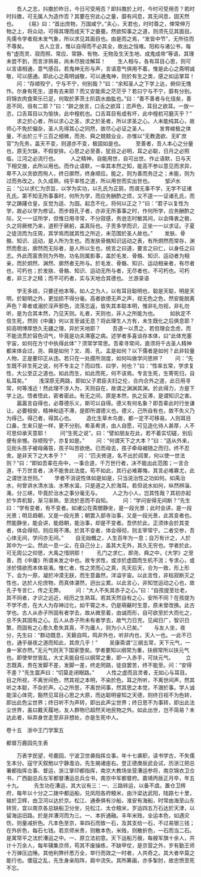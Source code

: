 <!-- { "loadSidebar": true } -->
　　吾人之志，抖擞於昨日，今日可受用否？即抖擞於上时，今时可受用否？若时时抖擞，可无属人为造作否？其要在穷此心之量，靡有间息，其无间息，固天然也。
　　《易》曰：“首出庶物，万国咸宁。”夫心，天君也，时时尊之，俾常伸万物之上，将众动，可得其理而成天下之亹亹。然欲知事之之道，则须先见其面目。先儒令学者观未发气象，所以求见其面目也。由是而之焉，“发皆中节”，无所往而不尊矣。
　　古人立言，惟以自得而不必其全，故出之恒难。阳和与诸公书，每有“虚而灵、寂而照、常应、常静、有物、无物及生天生地、成鬼成帝”等语，其理未尝不到，而言涉熟易，尚未尽脱诠解耳！
　　生人相与，各有耳目心思，则可以言语相通，意气感召。若鬼神无形与声，言语意气俱用不着，惟是此心之斋明诚敬，可以感通。即此心之斋明诚敬，可以通鬼神，则於有生之类，感之如运掌耳！
　　问：“存顺殁宁，宁与不宁，何别哉？”曰：“余知圣人之下学上达，俯仰无愧怍。尔身有死生，道有去来耶？而又安能索之茫茫乎？若曰宁与不宁，靡有分别。将锦衣肉食荣乐已足，何取於茅茨土阶蔬水曲肱也。”曰：“善不善者与化徂矣，善恶不同，徂有二耶？”曰：“辟之放言，口舌之欲耳；恣声色，耳目之欲耳。一放一恣，口舌耳目以为愉快，此中楻杌也。口舌耳目有成有坏，此中楻杌可磨灭乎？”
　　求之於心者，所以求心之圣，求之於圣者，所以求圣之心。人未能纯其心，故师心不免於偏杂，圣人先得其心之同然，故尽心必证之圣人。
　　发育峻极之体量，不出於三千三百之细微，而尧、舜之兢兢业业，亦惟以“无教逸欲、无旷庶官”为先务，盖天不变，则道亦不变，极固如是也。
　　至善者，吾人本心之分量也，原无欠缺，不假安排。心思之必至善，犹目之必明，耳之必聪，日月之必照临，江河之必流行也。
　　人之精神，自能用世，自可出世。作止语默，日与天下相交接，此所以用也。而作止语默，一率其本然之知，能高不参以意见而求异，卑不入以贪欲而徇人，终日廓然，终身顺应。能之，则为善而务迁之；未能，则为过而务改之。久久成熟，纯乎率性之道，所以用世而实出世也。
　　邹泸水云：“公以求仁为宗旨，以学为实功，以孔氏为正鹄，而谓无事不学，无学不证诸孔氏。第不知无所事事时，何所为学，而应务酬酢之烦，又不遑一一证诸孔氏，而学之踌躇仓皇，反觉为适、为固。起念不化，将何以正之？”曰：“君子以复性为学，故必以学为修证。而步趋孔子者，亦非无所事事之时，作何所学，应务酬酢之际，又一一证所学，但惟日用寻常，不分寂感，务逊志时敏其间，以会降衷之极，久之将厥修乃来，道积于厥躬，盖真际也。子贡多学而识，正坐一一以求证。子夏之徒流而为庄周，其学焉而就其性之所近，未范围於圣人故也。”
　　发肤、骨骼、知识、运动，是人所为生也。而发肤骨骼知识运动之表，有所炯然而常存，渊然而愈出，廓然而无际者，是人所以生也，统言之曰道，要言之曰仁，以身任之曰志。外此而富贵则为外物，功名则属影事，盖於毛发、骨骼、知识、运动者为相亲，而於炯然、渊然、廓然者无所与。於毛发、骨骼、知识、运动相亲者，有尽者也，可朽也；於发肤、骨骼、知识、运动无所与者，无尽者也，不可朽也。可朽者，非三才之精；而不可朽者，实与天地合其德也。
兰游录语

　　学无多歧，只要还他本等。如人之为人，以有耳目聪明也，聪是天聪，明是天明，於聪明之外，更加损不得分毫。高者欲德无声之声，视无色之色，然安能脱离声色？卑者或溺於淫声邪色，流荡忘返，皆失其本聪本明，惟非礼勿视，非礼勿听，是为合其本然，乃见天则。礼者，天则也，非人之所能为也。
　　如执定不信生死，然则《中庸》何以言至诚无息？将此理生人方有，未生既化之后俱息耶？抑高明博厚悠久无疆之理，异於天地耶？
　　吾道一以贯之，若但理会念虑，而不能流贯於容色词气，毕竟是功夫滞塞之病。述学者多喜谈存本体，曰“此体充塞宇宙，如何在方寸中执得此体”？须常学常思。吾辈寻常间，直须将千古圣人精神都来体会过，尧、舜是如何？文、周、孔、孟是如何？以下儒者是如何？此非较量人物，正是要印正从违。若只在一处摸所测度，如何叫做学问思辨？
　　问：“先生既不非生死之说，何不专主之？而曰性、曰学，何也？”曰：“性率五常，学求复性，大公至正之道也。如此而生，如此而死，何不该焉。专言生死，生寄死归，自私耳矣。”
　　浅深原无两路，即如父子君臣夫妇之伦，合内合外之道，此日用寻常，何等浅近！然此理不涉人为，天则自在，故谓之渊渊其渊。於此得力，方是下学上达。悟者悟此，密者密此。有无之间，原是本然，执之反滞，是谓知识之害。
　　嚣嚣言自得也，必尊德乐义，斯可以自得。德义有何名象？即吾辈此时行坐谦让，必要相安，精神和适不滞，是即所谓德义也。德义，己所自有也，故不失义乃为得己。得己者，得其心也。
　　造化生草木鸟兽，都一定不可移易。人则耳目口鼻，生来只是一样，更不分别。希圣希贤，由人自愿，可见造化待人甚厚，人不可思仰承天意耶！
　　问“生死之说”。曰：“譬如朋友在此，若不着实切磋，别后便有余憾。存顺殁宁，亦复如是。”
　　问：“何谓天下之大本？”曰：“适从外来，见街头孩子被母痛笞，孩子叫苦欲绝。已而母去，孩子牵母裾随之而归，终不忍舍。是非天下之大本乎？”
　　问：“匹夫修道，名不出於闾里，何以使一世法则？”曰：“即如吾辈在舟中，一事合道，千万世行者，决不能出此范围；一言合道，千万世言者，决不能舍此法度。苟不如此，其行必难寡悔，其言必难寡尤，此之谓世法世则。”
　　学者不消说性体如是如是，只当说治性之功如何。如禹治水，何曾讲水清水浊、水寒水温，只是道之入於海耳。若但说水如何，纵然辨淄、渑，分三峡，毕竟於治水之事分毫无与。
　　人之为小人，岂其性哉？其初亦起於乍弄机智，渐习渐熟，至流於恶而不自知。
　　问：“学问安得无间断？”先生曰：“学有变者，有不变者。如诸公在斋閤静坐，是一段光景；此时会讲，是一段光景；明旦趋朝，又是一段光景；朝罢入部寺治事，又是一段光景，此其变者也。然能静坐，能会讲，能趋朝，能治事，却是不变者。吾侪於此，正须体会於其变者，体会得彻，则应用不滞。於其不变者，体会得彻，则主宰常宁。二者交参，吾心体无间，学问亦无间。”
　　自无始概之，人生百年为一息；自万有计之，人於其中为一尘。然此一息一尘，在自己分上，盖其大无外，其久无穷也。学者於此，可无周公之仰思，大禹之惜阴耶！
　　孔门之求仁，即尧、舜之中，《大学》之至善，而《中庸》所谓未发之中也。故专求性，或涉於虚圆而生机不流；专求心，或涉於情欲而本体易淆。惟仁者，性之灵而心之真，先天后天，合为一致，形上形下，会为一原，凝於冲漠无朕，而生意盎然，洋溢宇宙。以此言性，非枯寂断灭之性也，达於人伦庶物，而真体湛然，迥出尘累。以此言心，非知觉运动之心也，故孔子专言仁，传之无弊。
　　问：“大人不失其赤子之心。”曰：“自孩提至壮老，其不同者，才识之远近，经历之生熟耳。若其天然自有之心，安所不同？在孩提为不学不虑，在大人为存神过化，如干霄之木，仍是萌蘗时生意，原未曾改换。此古学也。古人从赤子所固有者学去，故从微至着，由诚而形，自可欲至於大而化之，总不失其固有之心。后人从赤子所未有者学去，故气力日充，见闻日广，智识日繁，而固有之心愈久愈失其真，不为庸人，则为小人已矣。”
　　与友人坐，夜分，先生曰：“群动既息，天籁自鸣，鸣非外也，听非内也，天人一也。一此不已也，通乎昼夜之道而知此，其庶几乎！”
　　吴康斋谓“三纲五常，天下元气，一身一家亦然。”无元气则天下国家堕矣。学者要知以纲常为重，扶纲常所以扶元气也。即使举世皆乱，大丈夫能自任以纲常之重，即一入赤手，可扶元气。
　　立志既真，贵在发脚不差，发脚一差，终走罔路，徒自罢苦，终不能至。问：“安得不差？”先生震声曰：“切莫走闭眼路。”
　　人性之虚而且灵者，无如心与耳目。目之所视，不离世间色，然其视之本明，不染於色。耳之所听，不离世间声，然其听之本聪，不杂於声。心之所思，不离世间事，然其思之本觉，不溷於事。学人诚能深心体究，豁然见耳目心思之大原，而达聪明睿知之天德，则终日视不为色转，即出此色尘世界；终日听不为声转，即出此声尘世界；终日思不为事转，即出此法尘世界，虽曰戴天履地，友人群物已超然天地民物之外。如此出世，岂不简易？未达此者，纵弃身世走至非非想处，亦是生死中人。



卷十五　浙中王门学案五

都督万鹿园先生表

　　万表字民望，号鹿园，宁波卫世袭指挥佥事。年十七袭职，读书学古，不失儒生本分。寇守天叙勉以宁静澹泊，先生揭诸座右。登正德庚辰武会试，历浙江把总署都指挥佥事、督运，浙江掌印都指挥，南京大教场坐营漕运参将，南京锦衣卫佥书，广西副总兵左军都督漕运总兵佥书，南京中军都督府。嘉靖丙辰正月卒，年五十九。
　　先生功在漕运，其大议有三：一、三路转运，以备不虞。置仓卫辉府，每年以十分之二拨中都运船，兑凤阳各府粮米，由汴梁达武阳，陆路七十里，输於卫辉，由卫河以达於京。松江、通泰俱有沙船，淮安有海船，时常由海至山东转贸，宜以南京各总缺船卫分坐，兑松江、太仓粮米，岁运四五万石达於天津，以留海运旧路。於是并漕河而为三。一、本折通融。丰年米贱，全运本色，如遇灾伤，则量减折色。凡本色至京，率四石而致一石，及其支给一石，不过易银三钱；在外折色，每石七钱。若京师米贵，则散本色，米贱，则散折色，一石而当二石。是寓常平之法於漕运之中。一、原立法初意。天下运船万艘，每艘军旗十余人，共计十万余人，每年辏集京师，苟其不废操练，不缺甲仗，是京营之外，岁有勤王师十万弹压边陲。其他利弊纤悉万全，举行而效之一时者，人共奇之。其大者卒莫之能行也。倭寇之乱，先生身亲陷阵，肩中流矢。其所筹画，亦多掣肘，故忠愤至死不忘。
